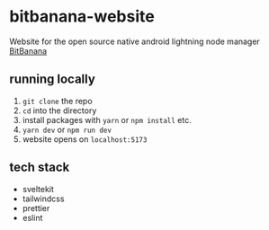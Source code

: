 # bitbanana-website

Website for the open source native android lightning node manager [BitBanana](https://github.com/michaelWuensch/BitBanana)

## running locally

1. `git clone` the repo
2. `cd` into the directory
3. install packages with `yarn` or `npm install` etc.
4. `yarn dev` or `npm run dev`
5. website opens on `localhost:5173`

## tech stack

- sveltekit
- tailwindcss
- prettier
- eslint
